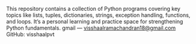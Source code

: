 This repository contains a collection of Python programs covering key topics like lists, tuples, dictionaries, strings, exception handling, functions, and loops. It’s a personal learning and practice space for strengthening Python fundamentals.
 gmail — visshaalramachandran18@gmail.com
GitHub: visshaalpvt
